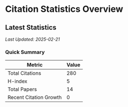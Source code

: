 # Citation Statistics Overview

## Latest Statistics
*Last Updated: 2025-02-21*

### Quick Summary
| Metric | Value |
| ------ | ----- |
| Total Citations | 280 |
| H-index | 5 |
| Total Papers | 14 |
| Recent Citation Growth | 0 |